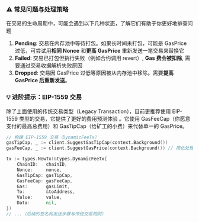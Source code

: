 ### ⚠️ 常见问题与处理策略
在交易的生命周期中，可能会遇到以下几种状态，了解它们有助于你更好地排查问题
1. **Pending**: 交易在内存池中等待打包。如果长时间未打包，可能是 GasPrice 过低，可尝试用**相同 Nonce** 和**更高 GasPrice** 重新发送一笔交易来替换它
2. **Failed**: 交易已打包但执行失败（例如合约调用 revert）, **Gas 费会被扣除**, 需要通过交易收据解析失败原因
3. **Dropped**: 交易因 GasPrice 过低等原因被从内存池中移除。需要**提高 GasPrice 后重新发送**。

### 💡 进阶提示：EIP-1559 交易
除了上面使用的传统交易类型（Legacy Transaction），目前更推荐使用 EIP-1559 类型的交易，它提供了更好的费用预测体验 。它使用 GasFeeCap（你愿意支付的最高总费用）和 GasTipCap（给矿工的小费）来代替单一的 GasPrice。

```go
// 构建 EIP-1559 交易（DynamicFeeTx）
gasTipCap, _ := client.SuggestGasTipCap(context.Background())
gasFeeCap, _ := client.SuggestGasPrice(context.Background()) // 简化处理，实际可计算基础费+小费

tx := types.NewTx(&types.DynamicFeeTx{
    ChainID:   chainID,
    Nonce:     nonce,
    GasTipCap: gasTipCap,
    GasFeeCap: gasFeeCap,
    Gas:       gasLimit,
    To:        &toAddress,
    Value:     value,
    Data:      nil,
})
// ...（后续的签名和发送步骤与传统交易相同）
```

